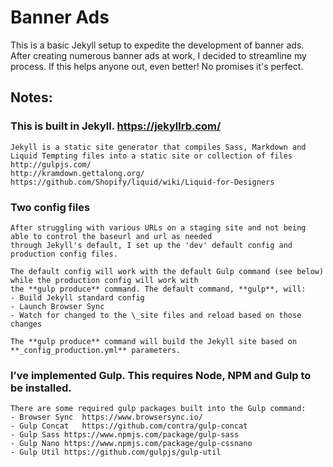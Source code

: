# Banner Ads
This is a basic Jekyll setup to expedite the development of banner ads. After creating numerous banner
ads at work, I decided to streamline my process. If this helps anyone out, even better! No promises it's perfect.

## Notes:

### This is built in Jekyll. https://jekyllrb.com/
	Jekyll is a static site generator that compiles Sass, Markdown and Liquid Tempting files into a static site or collection of files
	http://gulpjs.com/
	http://kramdown.gettalong.org/
	https://github.com/Shopify/liquid/wiki/Liquid-for-Designers

### Two config files
	After struggling with various URLs on a staging site and not being able to control the baseurl and url as needed
	through Jekyll's default, I set up the 'dev' default config and production config files.

	The default config will work with the default Gulp command (see below) while the production config will work with
	the **gulp produce** command. The default command, **gulp**, will:
	- Build Jekyll standard config
	- Launch Browser Sync
	- Watch for changed to the \_site files and reload based on those changes

	The **gulp produce** command will build the Jekyll site based on **_config_production.yml** parameters.

### I’ve implemented Gulp. This requires Node, NPM and Gulp to be installed.
	There are some required gulp packages built into the Gulp command:
	- Browser Sync 	https://www.browsersync.io/
	- Gulp Concat	https://github.com/contra/gulp-concat
	- Gulp Sass	https://www.npmjs.com/package/gulp-sass
	- Gulp Nano	https://www.npmjs.com/package/gulp-cssnano
	- Gulp Util	https://github.com/gulpjs/gulp-util
